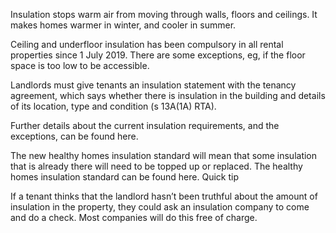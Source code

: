 

Insulation stops warm air from moving through walls, floors and ceilings. It makes homes warmer in winter, and cooler in summer.

Ceiling and underfloor insulation has been compulsory in all rental properties since 1 July 2019. There are some exceptions, eg, if the floor space is too low to be accessible.

Landlords must give tenants an insulation statement with the tenancy agreement, which says whether there is insulation in the building and details of its location, type and condition (s 13A(1A) RTA).

Further details about the current insulation requirements, and the exceptions, can be found here.

The new healthy homes insulation standard will mean that some insulation that is already there will need to be topped up or replaced. The healthy homes insulation standard can be found here.
Quick tip

If a tenant thinks that the landlord hasn’t been truthful about the amount of insulation in the property, they could ask an insulation company to come and do a check. Most companies will do this free of charge.
